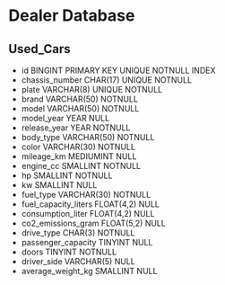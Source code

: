 # Dealer Database

## Used_Cars

- id                       BINGINT          PRIMARY KEY UNIQUE NOTNULL INDEX   
- chassis_number           CHAR(17)         UNIQUE NOTNULL
- plate                    VARCHAR(8)       UNIQUE NOTNULL
- brand                    VARCHAR(50)      NOTNULL
- model                    VARCHAR(50)      NOTNULL           
- model_year               YEAR             NULL      <!-- es: 2010 -->           
- release_year             YEAR             NOTNULL
- body_type                VARCHAR(50)      NOTNULL   <!-- es: Hatchback, SUV, Wagon etc. -->
- color                    VARCHAR(30)      NOTNULL
- mileage_km               MEDIUMINT        NULL      <!-- es: 180.000 -->
- engine_cc                SMALLINT         NOTNULL   <!-- es: 7000 -->
- hp                       SMALLINT         NOTNULL   <!-- es: 7000 --> 
- kw                       SMALLINT         NULL      <!-- es: 1000 --> 
- fuel_type                VARCHAR(30)      NOTNULL   <!-- es: eletric, gpl, gasoline --> 
- fuel_capacity_liters     FLOAT(4,2)       NULL      <!-- es: 35.50 --> 
- consumption_liter        FLOAT(4,2)       NULL      <!-- es: 18.12 --> 
- co2_emissions_gram       FLOAT(5,2)       NULL      <!-- es: 200,80 -->
- drive_type               CHAR(3)          NOTNULL   <!-- es: AWD, FWD, RWD, 4WD -->
- passenger_capacity       TINYINT          NULL
- doors                    TINYINT          NOTNULL    <!-- es: 3/4, 4/5 -->
- driver_side              VARCHAR(5)       NULL       <!-- es: left or right -->
- average_weight_kg        SMALLINT         NULL       <!-- es: 2700 -->
